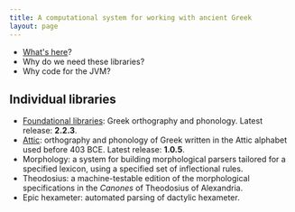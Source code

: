 ```yaml
---
title: A computational system for working with ancient Greek
layout: page
---
```


- [What's here](what)?
- Why do we need these libraries?
- Why code for the JVM?

## Individual libraries

- [Foundational libraries](basics): Greek orthography and phonology.  Latest release: **2.2.3**.
- [Attic](attic):  orthography and phonology of Greek written in the Attic alphabet used before 403 BCE.  Latest release:  **1.0.5**.
- Morphology: a system for building morphological parsers tailored for a specified lexicon, using a specified set of inflectional rules.
- Theodosius: a machine-testable edition of the morphological specifications in the *Canones* of Theodosius of Alexandria.
- Epic hexameter: automated parsing of dactylic hexameter.
